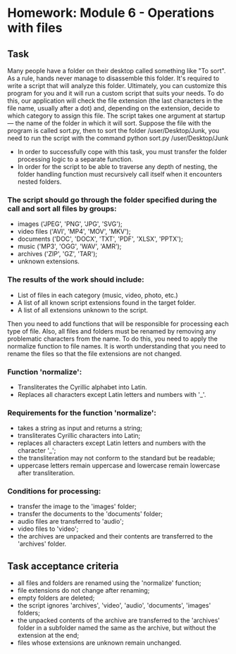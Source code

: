 # Homework: Module 6 - Operations with files

## Task

Many people have a folder on their desktop called something like "To sort". As a rule, hands never manage to disassemble this folder.
It's required to write a script that will analyze this folder. Ultimately, you can customize this program for you and it will run a custom script that suits your needs. To do this, our application will check the file extension (the last characters in the file name, usually after a dot) and, depending on the extension, decide to which category to assign this file.
The script takes one argument at startup — the name of the folder in which it will sort. Suppose the file with the program is called sort.py, then to sort the folder /user/Desktop/Junk, you need to run the script with the command python sort.py /user/Desktop/Junk

* In order to successfully cope with this task, you must transfer the folder processing logic to a separate function.
* In order for the script to be able to traverse any depth of nesting, the folder handling function must recursively call itself when it encounters nested folders.

### The script should go through the folder specified during the call and sort all files by groups:

* images ('JPEG', 'PNG', 'JPG', 'SVG');
* video files ('AVI', 'MP4', 'MOV', 'MKV');
* documents ('DOC', 'DOCX', 'TXT', 'PDF', 'XLSX', 'PPTX');
* music ('MP3', 'OGG', 'WAV', 'AMR');
* archives ('ZIP', 'GZ', 'TAR');
* unknown extensions.

### The results of the work should include:

* List of files in each category (music, video, photo, etc.)
* A list of all known script extensions found in the target folder.
* A list of all extensions unknown to the script.

Then you need to add functions that will be responsible for processing each type of file.
Also, all files and folders must be renamed by removing any problematic characters from the name. To do this, you need to apply the normalize function to file names. It is worth understanding that you need to rename the files so that the file extensions are not changed.

### Function 'normalize':

* Transliterates the Cyrillic alphabet into Latin.
* Replaces all characters except Latin letters and numbers with '_'.

### Requirements for the function 'normalize':

* takes a string as input and returns a string;
* transliterates Cyrillic characters into Latin;
* replaces all characters except Latin letters and numbers with the character '_';
* the transliteration may not conform to the standard but be readable;
* uppercase letters remain uppercase and lowercase remain lowercase after transliteration.

### Conditions for processing:

* transfer the image to the 'images' folder;
* transfer the documents to the 'documents' folder;
* audio files are transferred to 'audio';
* video files to 'video';
* the archives are unpacked and their contents are transferred to the 'archives' folder.

## Task acceptance criteria

* all files and folders are renamed using the 'normalize' function;
* file extensions do not change after renaming;
* empty folders are deleted;
* the script ignores 'archives', 'video', 'audio', 'documents', 'images' folders;
* the unpacked contents of the archive are transferred to the 'archives' folder in a subfolder named the same as the archive, but without the extension at the end;
* files whose extensions are unknown remain unchanged.
